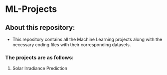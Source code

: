 # ML-Projects

## About this repository:
- This repository contains all the Machine Learning projects along with the necessary coding files with their corresponding datasets.

### The projects are as follows:
1. Solar Irradiance Prediction
